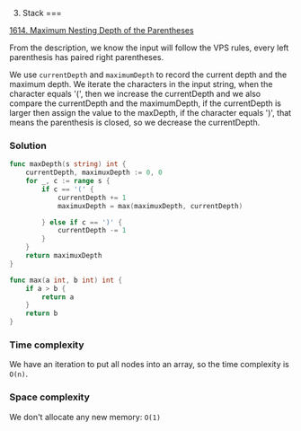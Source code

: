 3. Stack
===


[1614. Maximum Nesting Depth of the Parentheses](https://leetcode.com/problems/maximum-nesting-depth-of-the-parentheses/)

From the description, we know the input will follow the VPS rules, every left parenthesis has paired right parentheses.

We use `currentDepth` and `maximumDepth` to record the current depth and the maximum depth.
We iterate the characters in the input string, when the character  equals '(', then we increase the currentDepth and we also compare the currentDepth and the maximumDepth, if the currentDepth is larger then assign the value to the maxDepth, if the character  equals ')', that means the parenthesis is closed, so we decrease the currentDepth.

### Solution

```go
func maxDepth(s string) int {
    currentDepth, maximuxDepth := 0, 0
    for _, c := range s {
        if c == '(' {
            currentDepth += 1
            maximuxDepth = max(maximuxDepth, currentDepth)

        } else if c == ')' {
            currentDepth -= 1
        }
    }
    return maximuxDepth
}

func max(a int, b int) int {
    if a > b {
        return a
    }
    return b
}
```

### Time complexity

We have an iteration to put all nodes into an array, so the time complexity is `O(n)`.

### Space complexity

We don't allocate any new memory: `O(1)`

